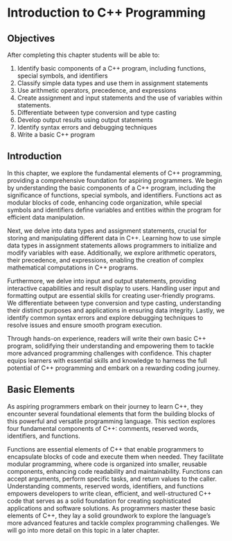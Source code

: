 # Introduction to C++ Programming

## Objectives
After completing this chapter students will be able to:
1. Identify basic components of a C++ program, including functions, special symbols, and identifiers
2. Classify simple data types and use them in assignment statements
3. Use arithmetic operators, precedence, and expressions
4. Create assignment and input statements and the use of variables within statements.
5. Differentiate between type conversion and type casting
6. Develop output results using output statements
7. Identify syntax errors and debugging techniques
8. Write a basic C++ program

## Introduction
In this chapter, we explore the fundamental elements of C++ programming, providing a comprehensive foundation for aspiring programmers. We begin by understanding the basic components of a C++ program, including the significance of functions, special symbols, and identifiers. Functions act as modular blocks of code, enhancing code organization, while special symbols and identifiers define variables and entities within the program for efficient data manipulation.

Next, we delve into data types and assignment statements, crucial for storing and manipulating different data in C++. Learning how to use simple data types in assignment statements allows programmers to initialize and modify variables with ease. Additionally, we explore arithmetic operators, their precedence, and expressions, enabling the creation of complex mathematical computations in C++ programs.

Furthermore, we delve into input and output statements, providing interactive capabilities and result display to users. Handling user input and formatting output are essential skills for creating user-friendly programs. We differentiate between type conversion and type casting, understanding their distinct purposes and applications in ensuring data integrity. Lastly, we identify common syntax errors and explore debugging techniques to resolve issues and ensure smooth program execution.

Through hands-on experience, readers will write their own basic C++ program, solidifying their understanding and empowering them to tackle more advanced programming challenges with confidence. This chapter equips learners with essential skills and knowledge to harness the full potential of C++ programming and embark on a rewarding coding journey.

## Basic Elements
As aspiring programmers embark on their journey to learn C++, they encounter several foundational elements that form the building blocks of this powerful and versatile programming language. This section explores four fundamental components of C++: comments, reserved words, identifiers, and functions.

Functions are essential elements of C++ that enable programmers to encapsulate blocks of code and execute them when needed. They facilitate modular programming, where code is organized into smaller, reusable components, enhancing code readability and maintainability. Functions can accept arguments, perform specific tasks, and return values to the caller. Understanding comments, reserved words, identifiers, and functions empowers developers to write clean, efficient, and well-structured C++ code that serves as a solid foundation for creating sophisticated applications and software solutions. As programmers master these basic elements of C++, they lay a solid groundwork to explore the language’s more advanced features and tackle complex programming challenges. We will go into more detail on this topic in a later chapter.
